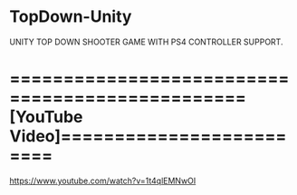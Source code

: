 # TopDown-Unity

UNITY TOP DOWN SHOOTER GAME
WITH PS4 CONTROLLER SUPPORT.

# ================================================[YouTube Video]=========================
https://www.youtube.com/watch?v=1t4qlEMNwOI
